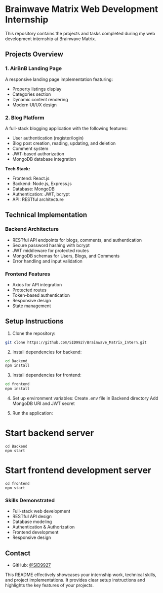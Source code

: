 # Brainwave Matrix Web Development Internship

This repository contains the projects and tasks completed during my web development internship at Brainwave Matrix.

## Projects Overview

### 1. AirBnB Landing Page 
A responsive landing page implementation featuring:
- Property listings display
- Categories section
- Dynamic content rendering
- Modern UI/UX design
  
### 2. Blog Platform
A full-stack blogging application with the following features:
- User authentication (register/login)
- Blog post creation, reading, updating, and deletion
- Comment system
- JWT-based authorization
- MongoDB database integration

**Tech Stack:**
- Frontend: React.js
- Backend: Node.js, Express.js
- Database: MongoDB
- Authentication: JWT, bcrypt
- API: RESTful architecture

## Technical Implementation

### Backend Architecture
- RESTful API endpoints for blogs, comments, and authentication
- Secure password hashing with bcrypt
- JWT middleware for protected routes
- MongoDB schemas for Users, Blogs, and Comments
- Error handling and input validation

### Frontend Features
- Axios for API integration
- Protected routes
- Token-based authentication
- Responsive design
- State management

## Setup Instructions

1. Clone the repository:
```bash
git clone https://github.com/SID9927/Brainwave_Matrix_Intern.git
```

2. Install dependencies for backend:
```bash
cd Backend
npm install
```

3. Install dependencies for frontend:
```bash
cd frontend
npm install
```
4. Set up environment variables:
Create .env file in Backend directory
Add MongoDB URI and JWT secret

5. Run the application:

# Start backend server
```
cd Backend
npm start
```

# Start frontend development server
```
cd frontend
npm start
```
### Skills Demonstrated
- Full-stack web development
- RESTful API design
- Database modeling
- Authentication & Authorization
- Frontend development
- Responsive design

## Contact
- GitHub: [@SID9927](https://github.com/SID9927)

This README effectively showcases your internship work, technical skills, and project implementations. It provides clear setup instructions and highlights the key features of your projects.
